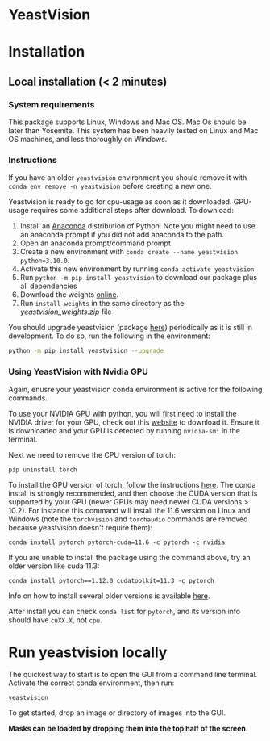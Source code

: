 # <p>  <b>YeastVision </b> </p>


# Installation

## Local installation (< 2 minutes)

### System requirements

This package supports Linux, Windows and Mac OS. Mac Os should be later than Yosemite. This system has been heavily tested on Linux and Mac OS machines, and less thoroughly on Windows. 
 
### Instructions 

If you have an older `yeastvision` environment you should remove it with `conda env remove -n yeastvision` before creating a new one. 

Yeastvision is ready to go for cpu-usage as soon as it downloaded. GPU-usage requires some additional steps after download. To download:

1. Install an [Anaconda](https://www.anaconda.com/products/distribution) distribution of Python. Note you might need to use an anaconda prompt if you did not add anaconda to the path.
2. Open an anaconda prompt/command prompt
3. Create a new environment with `conda create --name yeastvision python=3.10.0`. 
4. Activate this new environment by running `conda activate yeastvision`
5. Run `python -m pip install yeastvision` to download our package plus all dependencies
6. Download the weights [online](https://drive.google.com/file/d/1Zl3b00eSbe3wbxpYOknEP5q0A86XtEfL/view?usp=sharing). 
7. Run `install-weights` in the same directory as the *yeastvision_weights.zip* file


You should upgrade yeastvision (package [here](https://pypi.org/project/yeastvision/)) periodically as it is still in development. To do so, run the following in the environment:

~~~sh
python -m pip install yeastvision --upgrade
~~~

### Using YeastVision with Nvidia GPU

Again, enusre your yeastvision conda environment is active for the following commands.

To use your NVIDIA GPU with python, you will first need to install the NVIDIA driver for your GPU, check out this [website](https://www.nvidia.com/Download/index.aspx?lang=en-us) to download it. Ensure it is downloaded and your GPU is detected by running `nvidia-smi` in the terminal.

Next we need to remove the CPU version of torch:
~~~
pip uninstall torch
~~~

To install the GPU version of torch, follow the instructions [here](https://pytorch.org/get-started/locally/). The conda install is strongly recommended, and then choose the CUDA version that is supported by your GPU (newer GPUs may need newer CUDA versions > 10.2). For instance this command will install the 11.6 version on Linux and Windows (note the `torchvision` and `torchaudio` commands are removed because yeastvision doesn't require them):
~~~
conda install pytorch pytorch-cuda=11.6 -c pytorch -c nvidia
~~~

If you are unable to install the package using the command above, try an older version like cuda 11.3:
~~~
conda install pytorch==1.12.0 cudatoolkit=11.3 -c pytorch
~~~~
Info on how to install several older versions is available [here](https://pytorch.org/get-started/previous-versions/). 

After install you can check `conda list` for `pytorch`, and its version info should have `cuXX.X`, not `cpu`.

# Run yeastvision locally

The quickest way to start is to open the GUI from a command line terminal. Activate the correct conda environment, then run:
~~~~
yeastvision
~~~~

To get started, drop an image or directory of images into the GUI. 

**Masks can be loaded by dropping them into the top half of the screen.**



